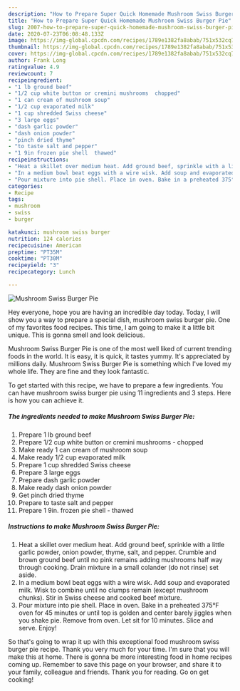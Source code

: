 ```yaml
---
description: "How to Prepare Super Quick Homemade Mushroom Swiss Burger Pie"
title: "How to Prepare Super Quick Homemade Mushroom Swiss Burger Pie"
slug: 2007-how-to-prepare-super-quick-homemade-mushroom-swiss-burger-pie
date: 2020-07-23T06:08:48.133Z
image: https://img-global.cpcdn.com/recipes/1789e1382fa8abab/751x532cq70/mushroom-swiss-burger-pie-recipe-main-photo.jpg
thumbnail: https://img-global.cpcdn.com/recipes/1789e1382fa8abab/751x532cq70/mushroom-swiss-burger-pie-recipe-main-photo.jpg
cover: https://img-global.cpcdn.com/recipes/1789e1382fa8abab/751x532cq70/mushroom-swiss-burger-pie-recipe-main-photo.jpg
author: Frank Long
ratingvalue: 4.9
reviewcount: 7
recipeingredient:
- "1 lb ground beef"
- "1/2 cup white button or cremini mushrooms  chopped"
- "1 can cream of mushroom soup"
- "1/2 cup evaporated milk"
- "1 cup shredded Swiss cheese"
- "3 large eggs"
- "dash garlic powder"
- "dash onion powder"
- "pinch dried thyme"
- "to taste salt and pepper"
- "1 9in frozen pie shell  thawed"
recipeinstructions:
- "Heat a skillet over medium heat. Add ground beef, sprinkle with a little garlic powder, onion powder, thyme, salt, and pepper. Crumble and brown ground beef until no pink remains adding mushrooms half way through cooking. Drain mixture in a small colander (do not rinse) set aside."
- "In a medium bowl beat eggs with a wire wisk. Add soup and evaporated milk. Wisk to combine until no clumps remain (except mushroom chunks). Stir in Swiss cheese and cooked beef mixture."
- "Pour mixture into pie shell. Place in oven. Bake in a preheated 375°F oven for 45 minutes or until top is golden and center barely jiggles when you shake pie. Remove from oven. Let sit for 10 minutes. Slice and serve. Enjoy!"
categories:
- Recipe
tags:
- mushroom
- swiss
- burger

katakunci: mushroom swiss burger 
nutrition: 124 calories
recipecuisine: American
preptime: "PT35M"
cooktime: "PT30M"
recipeyield: "3"
recipecategory: Lunch

---
```



![Mushroom Swiss Burger Pie](https://img-global.cpcdn.com/recipes/1789e1382fa8abab/751x532cq70/mushroom-swiss-burger-pie-recipe-main-photo.jpg)

Hey everyone, hope you are having an incredible day today. Today, I will show you a way to prepare a special dish, mushroom swiss burger pie. One of my favorites food recipes. This time, I am going to make it a little bit unique. This is gonna smell and look delicious.

Mushroom Swiss Burger Pie is one of the most well liked of current trending foods in the world. It is easy, it is quick, it tastes yummy. It's appreciated by millions daily. Mushroom Swiss Burger Pie is something which I've loved my whole life. They are fine and they look fantastic.




To get started with this recipe, we have to prepare a few ingredients. You can have mushroom swiss burger pie using 11 ingredients and 3 steps. Here is how you can achieve it.

<!--inarticleads1-->

##### The ingredients needed to make Mushroom Swiss Burger Pie:

1. Prepare 1 lb ground beef
1. Prepare 1/2 cup white button or cremini mushrooms - chopped
1. Make ready 1 can cream of mushroom soup
1. Make ready 1/2 cup evaporated milk
1. Prepare 1 cup shredded Swiss cheese
1. Prepare 3 large eggs
1. Prepare dash garlic powder
1. Make ready dash onion powder
1. Get pinch dried thyme
1. Prepare to taste salt and pepper
1. Prepare 1 9in. frozen pie shell - thawed




<!--inarticleads2-->

##### Instructions to make Mushroom Swiss Burger Pie:

1. Heat a skillet over medium heat. Add ground beef, sprinkle with a little garlic powder, onion powder, thyme, salt, and pepper. Crumble and brown ground beef until no pink remains adding mushrooms half way through cooking. Drain mixture in a small colander (do not rinse) set aside.
1. In a medium bowl beat eggs with a wire wisk. Add soup and evaporated milk. Wisk to combine until no clumps remain (except mushroom chunks). Stir in Swiss cheese and cooked beef mixture.
1. Pour mixture into pie shell. Place in oven. Bake in a preheated 375°F oven for 45 minutes or until top is golden and center barely jiggles when you shake pie. Remove from oven. Let sit for 10 minutes. Slice and serve. Enjoy!




So that's going to wrap it up with this exceptional food mushroom swiss burger pie recipe. Thank you very much for your time. I'm sure that you will make this at home. There is gonna be more interesting food in home recipes coming up. Remember to save this page on your browser, and share it to your family, colleague and friends. Thank you for reading. Go on get cooking!

